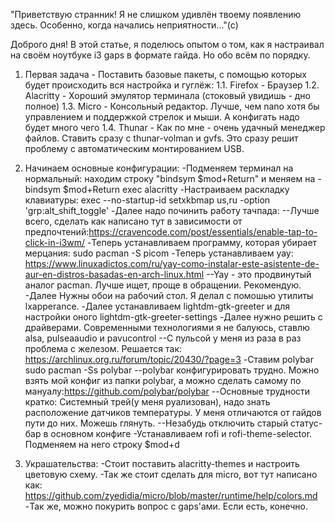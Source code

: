 "Приветствую странник! Я не слишком удивлён твоему появлению здесь. Особенно, когда начались неприятности..."(с)


Доброго дня! В этой статье, я поделюсь опытом о том, как я настраивал на своём ноутбуке i3 gaps в формате гайда. Но обо всём по порядку.

1. Первая задача - Поставить базовые пакеты, с помощью которых будет происходить вся настройка и гуглёж:
1.1. Firefox - Браузер
1.2. Alacritty - Хороший эмулятор терминала (стоковый увидишь - дно полное)
1.3. Micro - Консольный редактор. Лучше, чем nano хотя бы управлением и поддержкой стрелок и мыши. А конфигать надо будет много чего
1.4. Thunar - Как по мне - очень удачный менеджер файлов. Ставить сразу с thunar-volman и gvfs. Это сразу решит проблему с автоматическим монтированием USB.

2. Начинаем основные конфигурации:
-Подменяем терминал на нормальный: находим строку "bindsym $mod+Return" и меняем на - bindsym $mod+Return exec alacritty
-Настраиваем раскладку клавиатуры: exec --no-startup-id setxkbmap us,ru -option 'grp:alt_shift_toggle'
-Далее надо починить работу тачпада: 
--Лучше всего, сделать как написано тут в зависимости от предпочтений:https://cravencode.com/post/essentials/enable-tap-to-click-in-i3wm/
-Теперь устанавливаем программу, которая убирает мерцания: sudo pacman -S picom
-Теперь устанавливаем yay: https://www.linuxadictos.com/ru/yay-como-instalar-este-asistente-de-aur-en-distros-basadas-en-arch-linux.html
--Yay - это продвинутый аналог pacman. Лучше ищет, проще в обращении. Рекомендую.
-Далее Нужны обои на рабочий стол. Я делал с помошью утилиты lxapperance.
-Далее устанавливаем lightdm-gtk-greeter и для настройки оного lightdm-gtk-greeter-settings 
-Далее нужно решить с драйверами. Современными технологиями я не балуюсь, ставлю alsa, pulseaaudio и pavucontrol
--C пульсой у меня из раза в раз проблема с железом. Решается так: https://archlinux.org.ru/forum/topic/20430/?page=3
-Ставим polybar sudo pacman -Ss  polybar 
--polybar конфигурировать трудно. Можно взять мой конфиг из папки polybar, а можно сделать самому по мануалу:https://github.com/polybar/polybar
--Основные трудности кратко: Системный трей(у меня руализован), надо знать расположение датчиков температуры. У меня отличаются от гайдов пути до них. Можешь глянуть.
--Незабудь отключить старый статус-бар в основном конфиге
-Устанавливаем rofi и rofi-theme-selector. Подменяем на него строку $mod+d


3. Украшательства:
-Стоит поставить alacritty-themes и настроить цветовую схему.
-Так же стоит сделать для micro, вот тут написано как: https://github.com/zyedidia/micro/blob/master/runtime/help/colors.md
-Так же, можно покурить вопрос с gaps'ами. Если есть, конечно.
